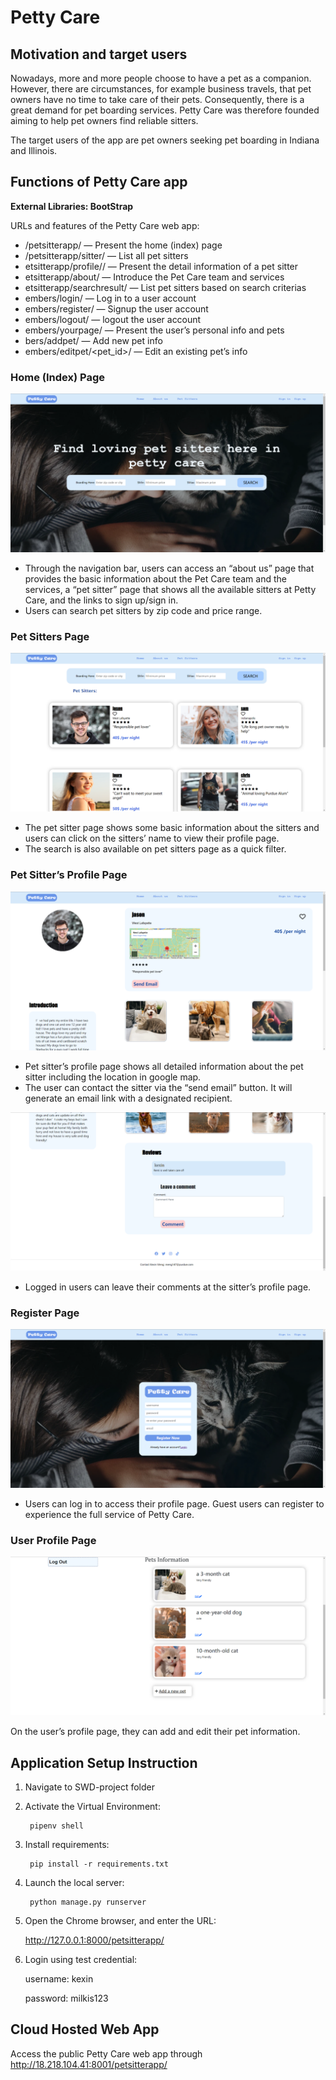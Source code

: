 # Petty Care
## Motivation and target users
Nowadays, more and more people choose to have a pet as a companion. However, there are circumstances, for example business travels, that pet owners have no time to take care of their pets. Consequently, there is a great demand for pet boarding services. Petty Care was therefore founded aiming to help pet owners find reliable sitters.

The target users of the app are pet owners seeking pet boarding in Indiana and Illinois.


## Functions of Petty Care app
__External Libraries: BootStrap__

URLs and features of the Petty Care web app:

- /petsitterapp/ — Present the home (index) page
- /petsitterapp/sitter/ — List all pet sitters
- etsitterapp/profile/<id>/ — Present the detail information of a pet sitter
- etsitterapp/about/ — Introduce the Pet Care team and services
- etsitterapp/searchresult/ — List pet sitters based on search criterias
- embers/login/ — Log in to a user account
- embers/register/ — Signup the user account 
- embers/logout/ — logout the user account
- embers/yourpage/ — Present the user’s personal info and pets
- bers/addpet/ — Add new pet info
- embers/editpet/<pet_id>/ — Edit an existing pet’s info

### Home (Index) Page
<img src="https://github.com/ZKSN12/SWD-project/blob/main/readme_img/Picture1.png">

- Through the navigation bar, users can access an “about us” page that provides the basic information about the Pet Care team and the services, a “pet sitter” page that shows all the available sitters at Petty Care, and the links to sign up/sign in.
- Users can search pet sitters by zip code and price range. 
    
### Pet Sitters Page
<img src="https://github.com/ZKSN12/SWD-project/blob/main/readme_img/Picture2.png">
    
- The pet sitter page shows some basic information about the sitters and users can click on the sitters’ name to view their profile page.
- The search is also available on pet sitters page as a quick filter.
    
### Pet Sitter’s Profile Page
<img src="https://github.com/ZKSN12/SWD-project/blob/main/readme_img/Picture3.png">
    
- Pet sitter’s profile page shows all detailed information about the pet sitter including the location in google map.
- The user can contact the sitter via the “send email” button. It will generate an email link with a designated recipient.

<img src="https://github.com/ZKSN12/SWD-project/blob/main/readme_img/Picture4.png">

- Logged in users can leave their comments at the sitter’s profile page.
    
### Register Page
<img src="https://github.com/ZKSN12/SWD-project/blob/main/readme_img/Picture5.png">
    
- Users can log in to access their profile page. Guest users can register to experience the full service of Petty Care.

### User Profile Page
<img src="https://github.com/ZKSN12/SWD-project/blob/main/readme_img/Picture6.png">
    
On the user’s profile page, they can add and edit their pet information.
    
## Application Setup Instruction

1. Navigate to SWD-project folder
2. Activate the Virtual Environment:

        pipenv shell
    
3. Install requirements: 

        pip install -r requirements.txt
    
4. Launch the local server:

        python manage.py runserver
    
5. Open the Chrome browser, and enter the URL:
    
    http://127.0.0.1:8000/petsitterapp/
6. Login using test credential:
   
    username: kexin
   
    password: milkis123

## Cloud Hosted Web App

Access the public Petty Care web app through http://18.218.104.41:8001/petsitterapp/

